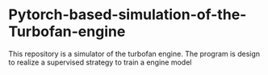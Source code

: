# Pytorch-based-simulation-of-the-Turbofan-engine
This repository is a simulator of the turbofan engine. The program is design to realize a supervised strategy to train a engine model
